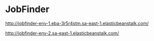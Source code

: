 # JobFinder

http://jobfinder-env-1.eba-3r5r4stm.sa-east-1.elasticbeanstalk.com/


http://jobfinder-env-2.sa-east-1.elasticbeanstalk.com/

